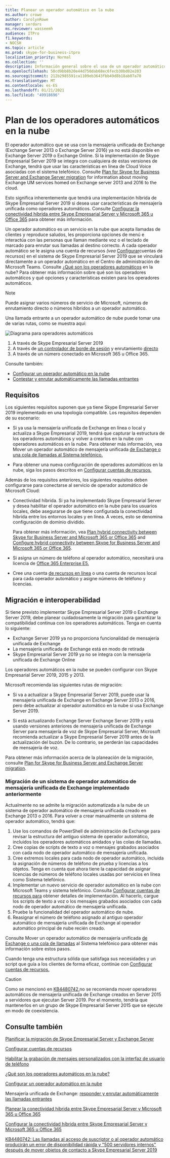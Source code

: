 ```yaml
---
title: Planear un operador automático en la nube
ms.author: crowe
author: CarolynRowe
manager: serdars
ms.reviewer: wasseemh
audience: ITPro
f1.keywords:
- NOCSH
ms.topic: article
ms.prod: skype-for-business-itpro
localization_priority: Normal
ms.collection: ''
description: Información general sobre el uso de un operador automático en la nube con Skype Empresarial Server 2019
ms.openlocfilehash: 50cd9bb8b20e44d750dab68ec6fecb30bd02e203
ms.sourcegitcommit: 212b2985591ca1109eb3643fbb49d8b18ab07a70
ms.translationtype: MT
ms.contentlocale: es-ES
ms.lasthandoff: 01/21/2021
ms.locfileid: "49918696"
---
```

# <a name="plan-cloud-auto-attendants"></a>Plan de los operadores automáticos en la nube

El operador automático que se usa con la mensajería unificada de Exchange (Exchange Server 2013 o Exchange Server 2016) ya no está disponible en Exchange Server 2019 o Exchange Online. Si la implementación de Skype Empresarial Server 2019 se integra con cualquiera de estas versiones de Exchange, tendrá que usar las características en línea de Cloud Voice asociadas con el sistema telefónico. Consulte [Plan for Skype for Business Server and Exchange Server migration](plan-um-migration.md) for information about moving Exchange UM services homed on Exchange server 2013 and 2016 to the cloud.

Esto significa inherentemente que tendrá una implementación híbrida de Skype Empresarial Server 2019 si desea usar características de mensajería unificada como operadores automáticos. Consulte [Configurar la conectividad híbrida entre Skype Empresarial Server y Microsoft 365 u Office 365](configure-hybrid-connectivity.md) para obtener más información.

Un operador automático es un servicio en la nube que acepta llamadas de clientes y reproduce saludos, les proporciona opciones de menú e interactúa con las personas que llaman mediante voz o el teclado de marcado para enrutar sus llamadas al destino correcto. A cada operador automático se le asigna una cuenta de recursos *(vea* [Configurar](configure-onprem-ra.md)cuentas de recursos) en el sistema de Skype Empresarial Server 2019 que se vinculará directamente a un operador automático en el Centro de administración de Microsoft Teams. Consulte [¿Qué son los operadores automáticos](/SkypeForBusiness/what-is-phone-system-in-office-365/what-are-phone-system-auto-attendants.md) en la nube? Para obtener más información sobre qué son los operadores automáticos y qué opciones y características existen para los operadores automáticos.

> [!NOTE]
> Puede asignar varios números de servicio de Microsoft, números de enrutamiento directo o números híbridos a un operador automático.

Una llamada entrante a un operador automático de nube puede tomar una de varias rutas, como se muestra aquí:

![Diagrama para operadores automáticos](../../SfBServer2019/media/AA-plan-concept.png)

1. A través de Skype Empresarial Server 2019
2. A través de [un controlador de borde de sesión](/MicrosoftTeams/direct-routing-border-controllers.md) y enrutamiento [directo](/MicrosoftTeams/direct-routing-plan.md)
3. A través de un número conectado en Microsoft 365 u Office 365.

Consulte también:

- [Configurar un operador automático en la nube](/microsoftteams/create-a-phone-system-auto-attendant)
- [Contestar y enrutar automáticamente las llamadas entrantes](https://docs.microsoft.com/exchange/voice-mail-unified-messaging/automatically-answer-and-route-calls/automatically-answer-and-route-calls)

## <a name="requirements"></a>Requisitos

Los siguientes requisitos suponen que ya tiene Skype Empresarial Server 2019 implementado en una topología compatible.  Los requisitos dependen de su escenario:

- Si ya usa la mensajería unificada de Exchange en línea o local y actualiza a Skype Empresarial 2019, tendrá que capturar la estructura de los operadores automáticos y volver a crearlos en la nube con operadores automáticos en la nube. Para obtener más información, vea Mover un operador automático de mensajería unificada [de Exchange o una cola de llamadas al Sistema telefónico.](configure-onprem-ra.md#moving-an-exchange-um-auto-attendant-or-call-queue-to-phone-system)

- Para obtener una nueva configuración de operadores automáticos en la nube, siga los pasos descritos en [Configurar cuentas de recursos.](configure-onprem-ra.md)

Además de los requisitos anteriores, los siguientes requisitos deben configurarse para conectarse al servicio de operador automático de Microsoft Cloud:

- Conectividad híbrida. Si ya ha implementado Skype Empresarial Server y desea habilitar el operador automático en la nube para los usuarios locales, debe asegurarse de que tiene configurada la conectividad híbrida entre los entornos locales y en línea. A veces, esto se denomina configuración de dominio dividido.

   Para obtener más información, vea [Plan hybrid connectivity between Skype for Business Server and Microsoft 365 or Office 365](plan-hybrid-connectivity.md) and [Configure hybrid connectivity between Skype for Business Server and Microsoft 365 or Office 365](configure-hybrid-connectivity.md).

- Si asigna un número de teléfono al operador automático, necesitará una licencia de [Office 365 Enterprise E5.](/skypeforbusiness/skype-for-business-and-microsoft-teams-add-on-licensing/license-options-based-on-your-plan/office-365-enterprise-e5-with-audio-conferencing)
- Cree una cuenta [de recursos en línea](/MicrosoftTeams/manage-resource-accounts.md) o una cuenta de recursos local para cada operador automático y asigne números de teléfono y licencias. [](configure-onprem-ra.md) 

## <a name="migration-and-interoperability"></a>Migración e interoperabilidad

Si tiene previsto implementar Skype Empresarial Server 2019 o Exchange Server 2019, debe planear cuidadosamente la migración para garantizar la compatibilidad continua con los operadores automáticos. Tenga en cuenta lo siguiente:

- Exchange Server 2019 ya no proporciona funcionalidad de mensajería unificada de Exchange
- La mensajería unificada de Exchange está en modo de retirada
- Skype Empresarial Server 2019 ya no se integra con la mensajería unificada de Exchange Online

Los operadores automáticos en la nube se pueden configurar con Skype Empresarial Server 2019, 2015 y 2013.

Microsoft recomienda las siguientes rutas de migración:

- Si va a actualizar a Skype Empresarial Server 2019, puede usar la mensajería unificada de Exchange en Exchange Server 2013 o 2016, pero debe actualizar al operador automático en la nube si usa Exchange Server 2019.

- Si está actualizando Exchange Server Exchange Server 2019 y está usando versiones anteriores de mensajería unificada de Exchange Server para mensajería de voz de Skype Empresarial Server, Microsoft recomienda actualizar a Skype Empresarial Server 2019 antes de la actualización del buzón.  De lo contrario, se perderán las capacidades de mensajería de voz.

Para obtener más información acerca de la planeación de la migración, consulte [Plan for Skype for Business Server and Exchange Server migration](plan-um-migration.md).

### <a name="migrating-a-previously-implemented-exchange-um-auto-attendant-system"></a>Migración de un sistema de operador automático de mensajería unificada de Exchange implementado anteriormente

Actualmente no se admite la migración automatizada a la nube de un sistema de operador automático de mensajería unificada creado en Exchange 2013 o 2016. Para volver a crear manualmente un sistema de operador automático, tendrá que:

1. Use los comandos de PowerShell de administración de Exchange para revisar la estructura del antiguo sistema de operador automático, incluidos los operadores automáticos anidados y las colas de llamadas.  
2. Cree copias de scripts de texto a voz o mensajes grabados asociados con cada nodo de operador automático de mensajería unificada.
3. Cree extremos locales para cada nodo de operador automático, incluida la asignación de números de teléfono de prueba y licencias a los objetos. Tenga en cuenta que ahora tiene la capacidad de asignar licencias de números de teléfono locales usadas por servicios en línea como Sistema telefónico.
4. Implementar un nuevo servicio de operador automático en la nube con Microsoft Teams y sistema telefónico. Consulta [Configurar cuentas de recursos para](configure-onprem-ra.md) obtener detalles de implementación. Al hacerlo, cargue los scripts de texto a voz o los mensajes grabados asociados con cada nodo de operador automático de mensajería unificada.
5. Pruebe la funcionalidad del operador automático de nube.
6. Reasignar el número de teléfono asignado al antiguo operador automático de mensajería unificada de Exchange al operador automático principal de nube recién creado.

Consulte Mover un operador automático de mensajería unificada [de Exchange o una cola de llamadas](configure-onprem-ra.md#moving-an-exchange-um-auto-attendant-or-call-queue-to-phone-system) al Sistema telefónico para obtener más información sobre estos pasos.

Cuando tenga una estructura sólida que satisfaga sus necesidades y un script que guía a los clientes de forma eficaz, continúe con [Configurar cuentas de recursos.](configure-onprem-ra.md)

> [!CAUTION]
> Como se mencionó en [KB4480742,](https://support.microsoft.com/help/4480742/call-failures-and-500-server-internal-error-after-migration-to-2019)no se recomienda mover operadores automáticos de mensajería unificada de Exchange creados en Server 2015 a servidores que ejecutan Server 2019. Por el momento, tendría que mantenerlos en un grupo de Skype Empresarial Server 2015 que se ejecute en modo de coexistencia.

## <a name="see-also"></a>Consulte también

[Planificar la migración de Skype Empresarial Server y Exchange Server](plan-um-migration.md)

[Configurar cuentas de recursos](configure-onprem-ra.md)

[Habilitar la grabación de mensajes personalizados con la interfaz de usuario de teléfono](https://docs.microsoft.com/exchange/voice-mail-unified-messaging/greetings-announcements-menus-and-prompts/enable-custom-prompt-recording)

[¿Qué son los operadores automáticos en la nube?](/SkypeForBusiness/what-is-phone-system-in-office-365/what-are-phone-system-auto-attendants)

[Configurar un operador automático en la nube](/microsoftteams/create-a-phone-system-auto-attendant)

Mensajería unificada de Exchange: [responder y enrutar automáticamente las llamadas entrantes](https://docs.microsoft.com/exchange/voice-mail-unified-messaging/automatically-answer-and-route-calls/automatically-answer-and-route-calls)

[Planear la conectividad híbrida entre Skype Empresarial Server y Microsoft 365 u Office 365](plan-hybrid-connectivity.md)

[Configurar la conectividad híbrida entre Skype Empresarial Server y Microsoft 365 u Office 365](configure-hybrid-connectivity.md)

[KB4480742: Las llamadas al acceso de suscriptor o al operador automático producirán un error de disponibilidad rápida y "500 servidores internos" después de mover objetos de contacto a Skype Empresarial Server 2019](https://support.microsoft.com/help/4480742/call-failures-and-500-server-internal-error-after-migration-to-2019)

